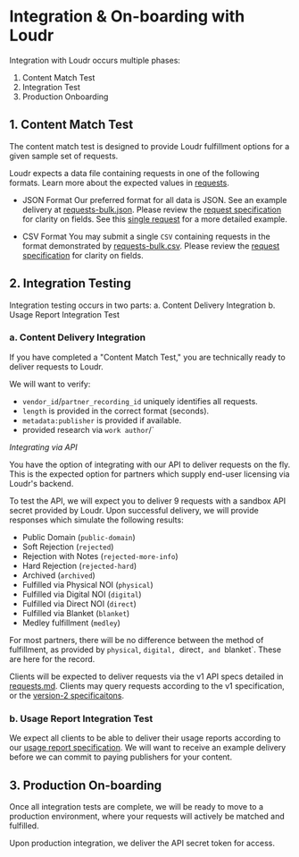 # Integration & On-boarding with Loudr

Integration with Loudr occurs multiple phases:
1. Content Match Test
2. Integration Test
3. Production Onboarding


## 1. Content Match Test

The content match test is designed to provide Loudr fulfillment options
for a given sample set of requests.

Loudr expects a data file containing requests in one of the following formats.
Learn more about the expected values in [requests](requests.md).

* JSON Format
    Our preferred format for all data is JSON. See an example delivery at [requests-bulk.json](examples/requests-bulk.json).
    Please review the [request specification](requests.md) for clarity on fields. See this [single request](examples/request-single.json) for a more detailed example.

* CSV Format
    You may submit a single `CSV` containing requests in the format demonstrated by [requests-bulk.csv](examples/requests-bulk.csv).
    Please review the [request specification](requests.md) for clarity on fields.


## 2. Integration Testing

Integration testing occurs in two parts:
a. Content Delivery Integration
b. Usage Report Integration Test


### a. Content Delivery Integration

If you have completed a "Content Match Test," you are technically ready to deliver
requests to Loudr.

We will want to verify:
* `vendor_id`/`partner_recording_id` uniquely identifies all requests.
* `length` is provided in the correct format (seconds).
* `metadata:publisher` is provided if available.
* provided research via `work author`/`


*Integrating via API*

You have the option of integrating with our API to deliver requests on the fly.
This is the expected option for partners which supply end-user licensing via Loudr's backend.

To test the API, we will expect you to deliver 9 requests with a sandbox API secret provided by Loudr.
Upon successful delivery, we will provide responses which simulate the following results:

* Public Domain (`public-domain`)
* Soft Rejection (`rejected`)
* Rejection with Notes (`rejected-more-info`)
* Hard Rejection (`rejected-hard`)
* Archived (`archived`)
* Fulfilled via Physical NOI (`physical`)
* Fulfilled via Digital NOI (`digital`)
* Fulfilled via Direct NOI (`direct`)
* Fulfilled via Blanket (`blanket`)
* Medley fulfillment (`medley`)

For most partners, there will be no difference between the method of fulfillment, as provided by
`physical`, `digital, `direct`, and `blanket`. These are here for the record.

Clients will be expected to deliver requests via the v1 API specs detailed in [requests.md](requests.md).
Clients may query requests according to the v1 specification, or the [version-2 specificaitons](version2.md).

### b. Usage Report Integration Test

We expect all clients to be able to deliver their usage reports according to our [usage report specification](usage-reports.md).
We will want to receive an example delivery before we can commit to paying publishers for your content.


## 3. Production On-boarding

Once all integration tests are complete, we will be ready to move to a production environment,
where your requests will actively be matched and fulfilled.

Upon production integration, we deliver the API secret token for access.

